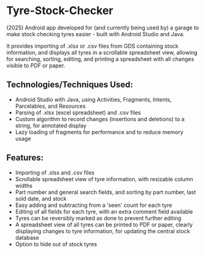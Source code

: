 # Tyre-Stock-Checker
(2025) Android app developed for (and currently being used by) a garage to make stock checking tyres easier - built with Android Studio and Java.

It provides importing of .xlsx or .csv files from GDS containing stock information, and displays all tyres in a scrollable spreadsheet view, allowing for searching, sorting, editing, and printing a spreadsheet with all changes visible to PDF or paper.

## Technologies/Techniques Used:
- Android Studio with Java, using Activities, Fragments, Intents, Parcelables, and Resources
- Parsing of .xlsx (excel spreadsheet) and .csv files
- Custom algorithm to record changes (insertions and deletions) to a string, for annotated display
- Lazy loading of fragments for performance and to reduce memory usage

## Features:
- Importing of .xlsx and .csv files
- Scrollable spreadsheet view of tyre information, with resizable column widths
- Part number and general search fields, and sorting by part number, last sold date, and stock
- Easy adding and subtracting from a 'seen' count for each tyre
- Editing of all fields for each tyre, with an extra comment field available
- Tyres can be reversibly marked as done to prevent further editing
- A spreadsheet view of all tyres can be printed to PDF or paper, clearly displaying changes to tyre information, for updating the central stock database
- Option to hide out of stock tyres
